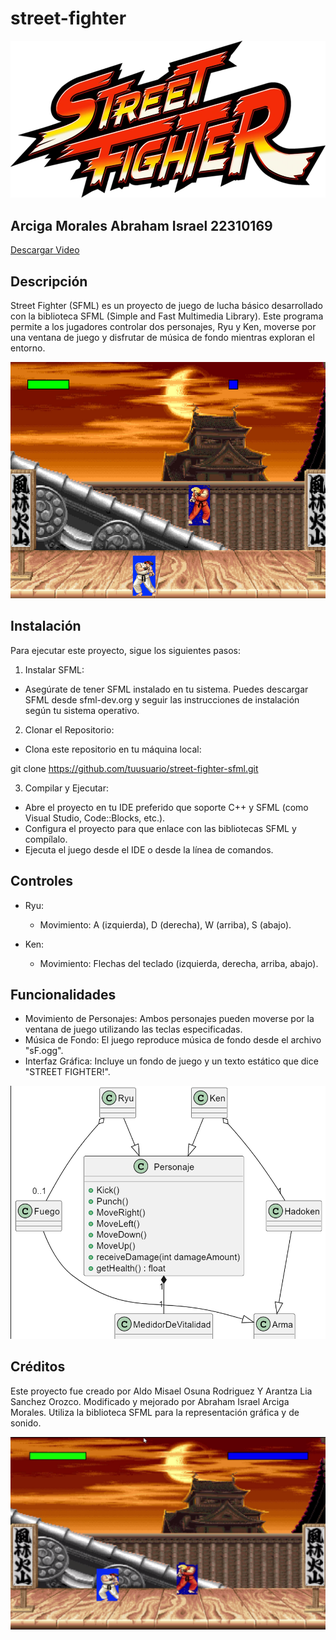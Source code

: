 # street-fighter
![alt text](image.png)

## Arciga Morales Abraham Israel 22310169

[Descargar Video](assets/images/street-f.ogg)
## Descripción
Street Fighter (SFML) es un proyecto de juego de lucha básico desarrollado con la biblioteca SFML (Simple and Fast Multimedia Library). Este programa permite a los jugadores controlar dos personajes, Ryu y Ken, moverse por una ventana de juego y disfrutar de música de fondo mientras exploran el entorno.

![alt text](<assets/images/Cap 2.png>)

## Instalación
Para ejecutar este proyecto, sigue los siguientes pasos:

1. Instalar SFML:
- Asegúrate de tener SFML instalado en tu sistema. Puedes descargar SFML desde sfml-dev.org y seguir las instrucciones de instalación según tu sistema operativo.

2. Clonar el Repositorio:
- Clona este repositorio en tu máquina local:

git clone https://github.com/tuusuario/street-fighter-sfml.git

3. Compilar y Ejecutar:
- Abre el proyecto en tu IDE preferido que soporte C++ y SFML (como Visual Studio, Code::Blocks, etc.).
- Configura el proyecto para que enlace con las bibliotecas SFML y compílalo.
- Ejecuta el juego desde el IDE o desde la línea de comandos.

## Controles
- Ryu:
    - Movimiento: A (izquierda), D (derecha), W (arriba), S (abajo).

- Ken:
    - Movimiento: Flechas del teclado (izquierda, derecha, arriba, abajo).
## Funcionalidades
- Movimiento de Personajes: Ambos personajes pueden moverse por la ventana de juego utilizando las teclas especificadas.
- Música de Fondo: El juego reproduce música de fondo desde el archivo "sF.ogg".
- Interfaz Gráfica: Incluye un fondo de juego y un texto estático que dice "STREET FIGHTER!".

![alt text](out/docs/diagrama/diagrama.png)

## Créditos
Este proyecto fue creado por Aldo Misael Osuna Rodriguez Y Arantza Lia Sanchez Orozco. Modificado y mejorado por Abraham Israel Arciga Morales. Utiliza la biblioteca SFML para la representación gráfica y de sonido.

![alt text](<assets/images/Cap 1.png>)